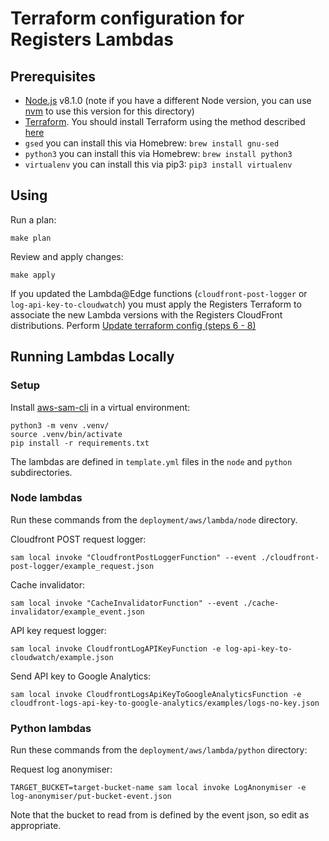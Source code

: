 # Terraform configuration for Registers Lambdas

## Prerequisites

* [Node.js](https://nodejs.org/) v8.1.0 (note if you have a different Node version, you can use [nvm](https://github.com/creationix/nvm) to use this version for this directory)
* [Terraform](https://www.terraform.io/). You should install Terraform using the method described [here](https://github.com/openregister/deployment/blob/master/README.md#prerequisites)
* `gsed` you can install this via Homebrew: `brew install gnu-sed`
* `python3` you can install this via Homebrew: `brew install python3`
* `virtualenv` you can install this via pip3: `pip3 install virtualenv`

## Using

Run a plan:

```
make plan
```

Review and apply changes:

```
make apply
```

If you updated the Lambda@Edge functions (`cloudfront-post-logger` or `log-api-key-to-cloudwatch`) you must apply the Registers Terraform to associate  the new Lambda versions with the Registers CloudFront distributions. Perform [Update terraform config (steps 6 - 8)](../../README.md#6-update-terraform-config)

## Running Lambdas Locally

### Setup
Install [aws-sam-cli](https://github.com/awslabs/aws-sam-cli) in a virtual environment:

```
python3 -m venv .venv/
source .venv/bin/activate
pip install -r requirements.txt
```

The lambdas are defined in `template.yml` files in the `node` and `python` subdirectories.

### Node lambdas
Run these commands from the `deployment/aws/lambda/node` directory.

Cloudfront POST request logger:
```
sam local invoke "CloudfrontPostLoggerFunction" --event ./cloudfront-post-logger/example_request.json
```

Cache invalidator:
```
sam local invoke "CacheInvalidatorFunction" --event ./cache-invalidator/example_event.json
```

API key request logger:
```
sam local invoke CloudfrontLogAPIKeyFunction -e log-api-key-to-cloudwatch/example.json
```

Send API key to Google Analytics:
```
sam local invoke CloudfrontLogsApiKeyToGoogleAnalyticsFunction -e cloudfront-logs-api-key-to-google-analytics/examples/logs-no-key.json
```

### Python lambdas
Run these commands from the `deployment/aws/lambda/python` directory:

Request log anonymiser:
```
TARGET_BUCKET=target-bucket-name sam local invoke LogAnonymiser -e log-anonymiser/put-bucket-event.json
```

Note that the bucket to read from is defined by the event json, so edit as appropriate.
